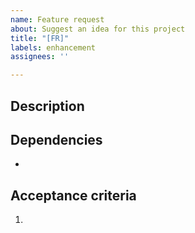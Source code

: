 ```yaml
---
name: Feature request
about: Suggest an idea for this project
title: "[FR]"
labels: enhancement
assignees: ''

---
```


## Description


## Dependencies
- 

## Acceptance criteria
1.
